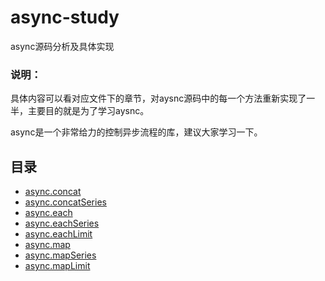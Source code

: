 # async-study
async源码分析及具体实现
### 说明：
具体内容可以看对应文件下的章节，对aysnc源码中的每一个方法重新实现了一半，主要目的就是为了学习aysnc。

async是一个非常给力的控制异步流程的库，建议大家学习一下。

## 目录
- [async.concat](https://github.com/andyChenAn/async-study/blob/master/async.concat/README.md)
- [async.concatSeries](https://github.com/andyChenAn/async-study/blob/master/async.concatSeries/README.md)
- [async.each](https://github.com/andyChenAn/async-study/blob/master/async.each/README.md)
- [async.eachSeries](https://github.com/andyChenAn/async-study/blob/master/async.eachSeries/README.md)
- [async.eachLimit](https://github.com/andyChenAn/async-study/blob/master/async.eachLimit/README.md)
- [async.map](https://github.com/andyChenAn/async-study/blob/master/async.map/README.md)
- [async.mapSeries](https://github.com/andyChenAn/async-study/blob/master/async.mapSeries/README.md)
- [async.mapLimit](https://github.com/andyChenAn/async-study/blob/master/async.mapLimit/README.md)